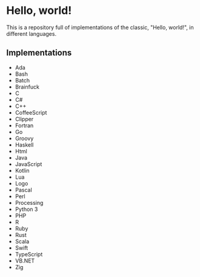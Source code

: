 # Hello, world!
This is a repository full of implementations of the classic, "Hello, world!", in different languages.

## Implementations
- Ada
- Bash
- Batch
- Brainfuck
- C
- C#
- C++
- CoffeeScript
- Clipper
- Fortran
- Go
- Groovy
- Haskell
- Html
- Java
- JavaScript
- Kotlin
- Lua
- Logo
- Pascal
- Perl
- Processing
- Python 3
- PHP
- R
- Ruby
- Rust
- Scala
- Swift
- TypeScript
- VB.NET
- Zig
